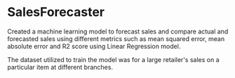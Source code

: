 # SalesForecaster

Created a machine learning model to forecast sales and compare actual and forecasted sales using different metrics such as mean squared error, mean absolute error and R2 score using Linear Regression model.

The dataset utilized to train the model was for a large retailer's sales on a particular item at different branches. 
